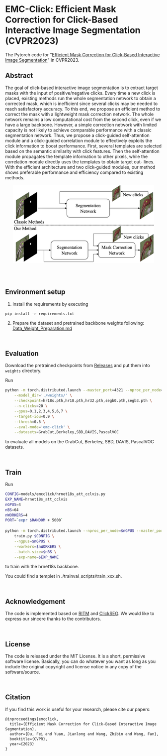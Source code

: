# EMC-Click: Efficient Mask Correction for Click-Based Interactive Image Segmentation (CVPR2023)

The Pytorch code for "[Efficient Mask Correction for Click-Based Interactive Image Segmentation](http://openaccess.thecvf.com//content/CVPR2023/papers/Du_Efficient_Mask_Correction_for_Click-Based_Interactive_Image_Segmentation_CVPR_2023_paper.pdf)" in CVPR2023. 

## Abstract
The goal of click-based interactive image segmentation is to extract target masks with the input of positive/negative clicks. Every time a new click is placed, existing methods run the whole segmentation network to obtain a corrected mask, which is inefficient since several clicks may be needed to reach satisfactory accuracy. To this end, we propose an efficient method to correct the mask with a lightweight mask correction network. The whole network remains a low computational cost from the second click, even if we have a large backbone. However, a simple correction network with limited capacity is not likely to achieve comparable performance with a classic segmentation network. Thus, we propose a click-guided self-attention module and a click-guided correlation module to effectively exploits the click information to boost performance. First, several templates are selected based on the semantic similarity with click features. Then the self-attention module propagates the template information to other pixels, while the correlation module directly uses the templates to obtain target out- lines. With the efficient architecture and two click-guided modules, our method shows preferable performance and efficiency compared to existing methods.

<p align="center">
  <img src="assets/firstimage.jpg" width="90%" height="90%">
</p>

<br/>
<br/>

## Environment setup
1. Install the requirements by executing
```
pip install -r requirements.txt
```

2. Prepare the dataset and pretrained backbone weights following: [Data_Weight_Preparation.md](assets/documents/Data_Weight_Preparation.md)

<br/>

## Evaluation
Download the pretrained checkpoints from [Releases](https://github.com/feiaxyt/EMC-Click/releases) and put them into `weights` directory.

Run
```bash
python -m torch.distributed.launch --master_port=4321 --nproc_per_node=8 scripts/evaluate_model.py EMC-Click \
    --model_dir='./weights/' \
    --checkpoint=hr18s.pth,hr18.pth,hr32.pth,segb0.pth,segb3.pth \
    --n-clicks=20 \
    --gpus=0,1,2,3,4,5,6,7 \
    --target-iou=0.9 \
    --thresh=0.5 \
    --eval-mode='emc-click' \
    --datasets=GrabCut,Berkeley,SBD,DAVIS,PascalVOC
```
to evaluate all models on the GrabCut, Berkeley, SBD, DAVIS, PascalVOC datasets.

<br/>

## Train

Run
```bash
CONFIG=models/emcclick/hrnet18s_att_cclvis.py
EXP_NAME=hrnet18s_att_cclvis
nGPUS=4
nBS=64
nWORKERS=4
PORT=`expr $RANDOM + 5000`

python -m torch.distributed.launch --nproc_per_node=$nGPUS --master_port=$PORT \
    train.py $CONFIG \
    --ngpus=$nGPUS \
    --workers=$nWORKERS \
    --batch-size=$nBS \
    --exp-name=$EXP_NAME
```
to train with the hrnet18s backbone.

You could find a templet in ./trainval_scripts/train_xxx.sh.

<br/>

## Acknowledgement
The code is implemented based on [RITM](https://github.com/SamsungLabs/ritm_interactive_segmentation) and [ClickSEG](https://github.com/XavierCHEN34/ClickSEG). We would like to express our sincere thanks to the contributors.

<br/>

## License
The code is released under the MIT License. It is a short, permissive software license. Basically, you can do whatever you want as long as you include the original copyright and license notice in any copy of the software/source.

<br/>

## Citation

If you find this work is useful for your research, please cite our papers:
```
@inproceedings{emcclick,
  title={Efficient Mask Correction for Click-Based Interactive Image Segmentation},
  author={Du, Fei and Yuan, Jianlong and Wang, Zhibin and Wang, Fan},
  booktitle={CVPR},
  year={2023}
}
```
